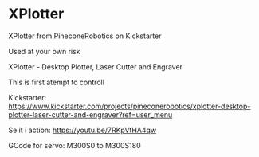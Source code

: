 # XPlotter
XPlotter from PineconeRobotics on Kickstarter

Used at your own risk

XPlotter - Desktop Plotter, Laser Cutter and Engraver

This is first atempt to controll 

Kickstarter:
https://www.kickstarter.com/projects/pineconerobotics/xplotter-desktop-plotter-laser-cutter-and-engraver?ref=user_menu

Se it i action:
https://youtu.be/7RKpVtHA4qw


GCode for servo:
M300S0 to M300S180
